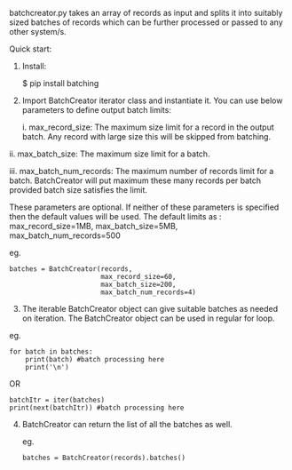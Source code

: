 batchcreator.py takes an array of records as input and splits it into suitably sized batches of records which can be further processed or passed to any other system/s.

Quick start:

1. Install:

    $ pip install batching


2. Import BatchCreator iterator class and instantiate it. You can use below parameters to define output batch limits: 


   i. max_record_size: The maximum size limit for a record in the output batch. Any record with large size this will be skipped from batching. 

  ii. max_batch_size: The maximum size limit for a batch. 

  iii. max_batch_num_records: The maximum number of records limit for a batch. BatchCreator will put maximum these many records per batch provided batch size satisfies the limit.

   These parameters are optional. If neither of these parameters is specified then the default values will be used. The default limits as :
   max_record_size=1MB,
   max_batch_size=5MB,
   max_batch_num_records=500


   eg. 
   
    batches = BatchCreator(records,
                           max_record_size=60,
                           max_batch_size=200,
                           max_batch_num_records=4)

3. The iterable BatchCreator object can give suitable batches as needed on iteration.
   The BatchCreator object can be used in regular for loop.
   

  eg. 

    for batch in batches:
        print(batch) #batch processing here
        print('\n')
   
   OR
     
    batchItr = iter(batches)
    print(next(batchItr)) #batch processing here

4. BatchCreator can return the list of all the batches as well.
   
   eg.
        
       batches = BatchCreator(records).batches()